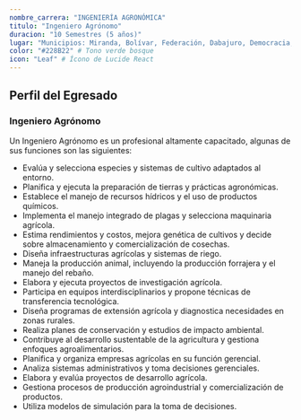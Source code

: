 ```yaml
---
nombre_carrera: "INGENIERÍA AGRONÓMICA"
titulo: "Ingeniero Agrónomo"
duracion: "10 Semestres (5 años)"
lugar: "Municipios: Miranda, Bolívar, Federación, Dabajuro, Democracia, Urumaco, San Francisco, Juan José Mora"
color: "#228B22" # Tono verde bosque
icon: "Leaf" # Ícono de Lucide React
---
```


## Perfil del Egresado

### Ingeniero Agrónomo
Un Ingeniero Agrónomo es un profesional altamente capacitado, algunas de sus funciones son las siguientes:

- Evalúa y selecciona especies y sistemas de cultivo adaptados al entorno.
- Planifica y ejecuta la preparación de tierras y prácticas agronómicas.
- Establece el manejo de recursos hídricos y el uso de productos químicos.
- Implementa el manejo integrado de plagas y selecciona maquinaria agrícola.
- Estima rendimientos y costos, mejora genética de cultivos y decide sobre almacenamiento y comercialización de cosechas.
- Diseña infraestructuras agrícolas y sistemas de riego.
- Maneja la producción animal, incluyendo la producción forrajera y el manejo del rebaño.
- Elabora y ejecuta proyectos de investigación agrícola.
- Participa en equipos interdisciplinarios y propone técnicas de transferencia tecnológica.
- Diseña programas de extensión agrícola y diagnostica necesidades en zonas rurales.
- Realiza planes de conservación y estudios de impacto ambiental.
- Contribuye al desarrollo sustentable de la agricultura y gestiona enfoques agroalimentarios.
- Planifica y organiza empresas agrícolas en su función gerencial.
- Analiza sistemas administrativos y toma decisiones gerenciales.
- Elabora y evalúa proyectos de desarrollo agrícola.
- Gestiona procesos de producción agroindustrial y comercialización de productos.
- Utiliza modelos de simulación para la toma de decisiones.
